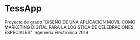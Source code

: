 # TessApp
Proyecto de grado "DISEÑO DE UNA APLICACIÓN MOVIL COMO MARKETING DIGITAL PARA LA LOGISTICA DE CELEBRACIONES ESPECIALES" Ingenieria Electronica 2019
